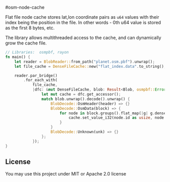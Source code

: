 #osm-node-cache

Flat file node cache stores lat,lon coordinate pairs as `u64` values with their index being the position in the file.  In other words - 0th u64 value is stored as the first 8 bytes, etc.

The library allows multithreaded access to the cache, and can dynamically grow the cache file.

```rust
// Libraries:  osmpbf, rayon
fn main() {
    let reader = BlobReader::from_path("planet.osm.pbf").unwrap();
    let file_cache = DenseFileCache::new("flat_index.data".to_string(), None)?;

    reader.par_bridge()
        .for_each_with(
            file_cache,
            |dfc: &mut DenseFileCache, blob: Result<Blob, osmpbf::Error>| {
                let mut cache = dfc.get_accessor();
                match blob.unwrap().decode().unwrap() {
                    BlobDecode::OsmHeader(header) => {}
                    BlobDecode::OsmData(block) => {
                        for node in block.groups().flat_map(|g| g.dense_nodes()) {
                            cache.set_value_i32(node.id as usize, node.decimicro_lat(), node.decimicro_lon());
                        }
                    }
                    BlobDecode::Unknown(unk) => {}
                };
            });
}
```

## License
You may use this project under MIT or Apache 2.0 license
